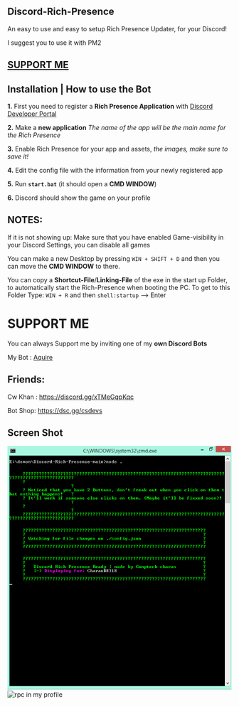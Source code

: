 ## Discord-Rich-Presence





An easy to use and easy to setup Rich Presence Updater, for your Discord! 

I suggest you to use it with PM2

## [**SUPPORT ME**](https://dsc.gg/aquirebot)

## Installation | How to use the Bot

 **1.** First you need to register a **Rich Presence Application** with [Discord Developer Portal](https://discord.com/developers)

 **2.** Make a **new application** *The name of the app will be the main name for the Rich Presence*
 
 **3.** Enable Rich Presence for your app and assets, *the images, make sure to save it!*
 
 **4.** Edit the config file with the information from your newly registered app

 **5.** Run **`start.bat`** (it should open a **CMD WINDOW**)

 **6.** Discord should show the game on your profile

## **NOTES:**



If it is not showing up: Make sure that you have enabled Game-visibility in your Discord Settings, you can disable all games


You can make a new Desktop by pressing `WIN + SHIFT + D` and then you can move the **CMD WINDOW** to there.

You can copy a **Shortcut-File**/**Linking-File** of the exe in the start up Folder, to automatically start the Rich-Presence when booting the PC. To get to this Folder Type: `WIN + R` and then `shell:startup`  --> Enter

# SUPPORT ME
You can always Support me by inviting one of my **own Discord Bots**


My Bot : [Aquire](https://dsc.gg/aquirebot)



## **Friends:**

Cw Khan : https://discord.gg/xTMeGqpKqc

Bot Shop: https://dsc.gg/csdevs

## **Screen Shot**

<img src="https://github.com/compteccharan/Discord-Custom-Rich-Presence/blob/main/Screenshot_225.png" alt="Ss of start.bat and working"/>
<img scr="https://github.com/compteccharan/Discord-Custom-Rich-Presence/blob/main/Screenshot_226.png" alt="rpc in my profile">
